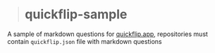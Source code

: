 > # quickflip-sample

A sample of markdown questions for [quickflip.app](quickflip.app), repositories must contain `quickflip.json` file with markdown questions

